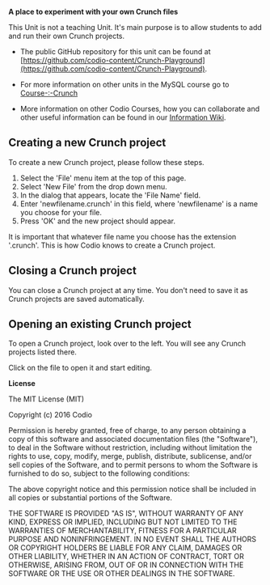 **A place to experiment with your own Crunch files**

This Unit is not a teaching Unit. It's main purpose is to allow students to add and run their own Crunch projects. 

- The public GitHub repository for this unit can be found at [https://github.com/codio-content/Crunch-Playground](https://github.com/codio-content/Crunch-Playground).

- For more information on other units in the MySQL course go to [Course-:-Crunch](https://github.com/codio-content/Information/wiki/Course-:-Crunch)

- More information on other Codio Courses, how you can collaborate and other useful information can be found in our [Information Wiki](https://github.com/codio-content/Information/wiki).

## Creating a new Crunch project
To create a new Crunch project, please follow these steps.

1. Select the 'File' menu item at the top of this page.
1. Select 'New File' from the drop down menu.
1. In the dialog that appears, locate the 'File Name' field.
1. Enter 'newfilename.crunch' in this field, where 'newfilename' is a name you choose for your file. 
1. Press 'OK' and the new project should appear.

It is important that whatever file name you choose has the extension '.crunch'. This is how Codio knows to create a Crunch project.

## Closing a Crunch project
You can close a Crunch project at any time. You don't need to save it as Crunch projects are saved automatically.

## Opening an existing Crunch project
To open a Crunch project, look over to the left. You will see any Crunch projects listed there. 

Click on the file to open it and start editing.

**License**

The MIT License (MIT)

Copyright (c) 2016 Codio

Permission is hereby granted, free of charge, to any person obtaining a copy of this software and associated documentation files (the "Software"), to deal in the Software without restriction, including without limitation the rights to use, copy, modify, merge, publish, distribute, sublicense, and/or sell copies of the Software, and to permit persons to whom the Software is furnished to do so, subject to the following conditions:

The above copyright notice and this permission notice shall be included in all copies or substantial portions of the Software.

THE SOFTWARE IS PROVIDED "AS IS", WITHOUT WARRANTY OF ANY KIND, EXPRESS OR IMPLIED, INCLUDING BUT NOT LIMITED TO THE WARRANTIES OF MERCHANTABILITY, FITNESS FOR A PARTICULAR PURPOSE AND NONINFRINGEMENT. IN NO EVENT SHALL THE AUTHORS OR COPYRIGHT HOLDERS BE LIABLE FOR ANY CLAIM, DAMAGES OR OTHER LIABILITY, WHETHER IN AN ACTION OF CONTRACT, TORT OR OTHERWISE, ARISING FROM, OUT OF OR IN CONNECTION WITH THE SOFTWARE OR THE USE OR OTHER DEALINGS IN THE SOFTWARE.


